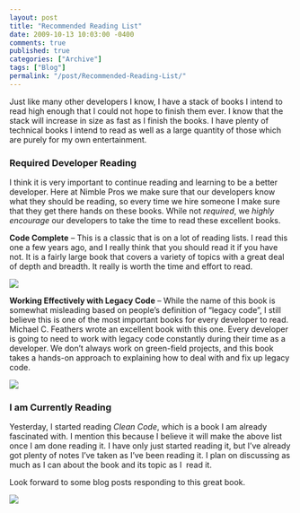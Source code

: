 ```yaml
---
layout: post
title: "Recommended Reading List"
date: 2009-10-13 10:03:00 -0400
comments: true
published: true
categories: ["Archive"]
tags: ["Blog"]
permalink: "/post/Recommended-Reading-List/"
---
```

<!-- more -->



<p>Just like many other developers I know, I have a stack of books I intend to read high enough that I could not hope to finish them ever. I know that the stack will increase in size as fast as I finish the books. I have plenty of technical books I intend to read as well as a large quantity of those which are purely for my own entertainment.</p>
<h3>Required Developer Reading</h3>
<p>I think it is very important to continue reading and learning to be a better developer. Here at Nimble Pros we make sure that our developers know what they should be reading, so every time we hire someone I make sure that they get there hands on these books. While not <em>required</em>, we <em>highly encourage</em> our developers to take the time to read these excellent books.</p>
<p><strong>Code Complete</strong> – This is a classic that is on a lot of reading lists. I read this one a few years ago, and I really think that you should read it if you have not. It is a fairly large book that covers a variety of topics with a great deal of depth and breadth. It really is worth the time and effort to read.</p>
<p><a href="http://www.amazon.com/gp/product/0735619670/ref=as_li_ss_il?ie=UTF8&amp;tag=breenrsblo-20&amp;linkCode=as2&amp;camp=217145&amp;creative=399369&amp;creativeASIN=0735619670"><img border="0" src="http://ws.assoc-amazon.com/widgets/q?_encoding=UTF8&amp;Format=_SL160_&amp;ASIN=0735619670&amp;MarketPlace=US&amp;ID=AsinImage&amp;WS=1&amp;tag=breenrsblo-20&amp;ServiceVersion=20070822"></a><img src="http://www.assoc-amazon.com/e/ir?t=&amp;l=as2&amp;o=1&amp;a=0735619670&amp;camp=217145&amp;creative=399369" width="1" height="1" border="0" alt="" style="border:none !important; margin:0px !important;">
</p>
<p><strong>Working Effectively with Legacy Code</strong> – While the name of this book is somewhat misleading based on people’s definition of “legacy code”, I still believe this is one of the most important books for every developer to read. Michael C. Feathers wrote an excellent book with this one. Every developer is going to need to work with legacy code constantly during their time as a developer. We don’t always work on green-field projects, and this book takes a hands-on approach to explaining how to deal with and fix up legacy code.</p>
<p><a href="http://www.amazon.com/gp/product/0131177052/ref=as_li_ss_il?ie=UTF8&amp;tag=breenrsblo-20&amp;linkCode=as2&amp;camp=217145&amp;creative=399369&amp;creativeASIN=0131177052"><img border="0" src="http://ws.assoc-amazon.com/widgets/q?_encoding=UTF8&amp;Format=_SL160_&amp;ASIN=0131177052&amp;MarketPlace=US&amp;ID=AsinImage&amp;WS=1&amp;tag=breenrsblo-20&amp;ServiceVersion=20070822"></a><img src="http://www.assoc-amazon.com/e/ir?t=&amp;l=as2&amp;o=1&amp;a=0131177052&amp;camp=217145&amp;creative=399369" width="1" height="1" border="0" alt="" style="border:none !important; margin:0px !important;">
</p>
<h3>I am Currently Reading</h3>
<p>Yesterday, I started reading <em>Clean Code</em>, which is a book I am already fascinated with. I mention this because I believe it will make the above list once I am done reading it. I have only just started reading it, but I’ve already got plenty of notes I’ve taken as I’ve been reading it. I plan on discussing as much as I can about the book and its topic as I&nbsp; read it.</p>
<p>Look forward to some blog posts responding to this great book.</p>
<p><a href="http://www.amazon.com/gp/product/0132350882/ref=as_li_ss_il?ie=UTF8&amp;tag=breenrsblo-20&amp;linkCode=as2&amp;camp=217145&amp;creative=399369&amp;creativeASIN=0132350882"><img border="0" src="http://ws.assoc-amazon.com/widgets/q?_encoding=UTF8&amp;Format=_SL160_&amp;ASIN=0132350882&amp;MarketPlace=US&amp;ID=AsinImage&amp;WS=1&amp;tag=breenrsblo-20&amp;ServiceVersion=20070822"></a><img src="http://www.assoc-amazon.com/e/ir?t=&amp;l=as2&amp;o=1&amp;a=0132350882&amp;camp=217145&amp;creative=399369" width="1" height="1" border="0" alt="" style="border:none !important; margin:0px !important;">
</p>
